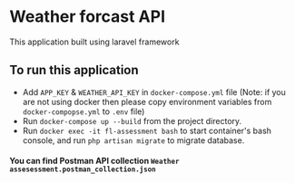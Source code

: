 # Weather forcast API

This application built using laravel framework

## To run this application
- Add `APP_KEY` & `WEATHER_API_KEY` in `docker-compose.yml` file 
  (Note: if you are not using docker then please copy environment variables from `docker-compopse.yml` to `.env` file)
- Run `docker-compose up --build` from the project directory.
- Run `docker exec -it fl-assessment bash` to start container's bash console, and run  `php artisan migrate` to migrate database.

#### You can find Postman API collection `Weather assesessment.postman_collection.json`


